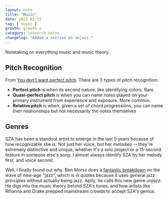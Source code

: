 ```yaml
---
layout: note
title: "Music"
date: 2022-02-21
tag: [ music ]
growth: growth-x
category: research notes
changelog: "Added a section on unjazz."
---
```


Notetaking on everything music and music theory.

## Pitch Recognition

From [You don't want perfect pitch](https://www.youtube.com/watch?v=QRaACa1Mrd4). There are 3 types of pitch recognition:
- **Perfect pitch** is when its second nature, like identifying colors. Rare.
- **Quasi-perfect pitch** is when you can name notes played on your primary instrument from experience and exposure. More common.
- **Relative pitch** is when, given a set of chord progressions, you can name their relationships but not necessarily the notes themselves

## Genres

SZA has been a standout artist to emerge in the last 5 years because of how recognizable she is. Not just her voice, but her *melodies* -- they're extremely distinctive and unique, whether it's a solo project or a 15-second feature in someone else's song. I almost always identify SZA by her melody first, and voice second.

Well, I finally found out why. Ben Morss does a [fantastic breakdown](https://benmorss.com/rock-theory/birth-of-the-unjazz/) on the wave of new-age "jazz", which is in quotes because it uses general jazz principles without actually being jazz. Aptly, he calls this new genre *unjazz*. He digs into the music theory behind SZA's tunes, and how artists like Rihanna and Drake prepped mainstream crowds to accept SZA's genius.